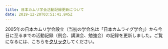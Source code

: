```yaml
---
title: 日本カムリ学会活動記録更新について
date: 2019-12-20T03:51:41.845Z
---
```

2005年の日本カムリ学会設立（当初の学会名は「日本カムライグ学会」）から今日に至るまでの活動記録（例会、講演会、勉強会）の記録を更新しました。ご覧になるには、こちらを[**クリック**](https://docs.google.com/document/d/1TpFtz8P2J9xt5AKnio2bCe3GZysijcnG0RNWoxGxuHE/edit)してください。
